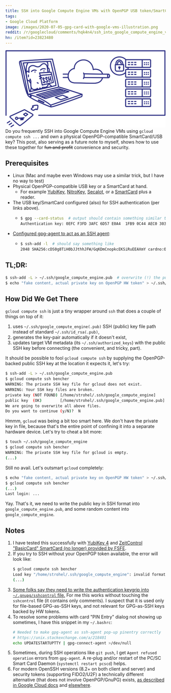 ```yaml
---
title: SSH into Google Compute Engine VMs with OpenPGP USB token/SmartCard
tags:
- Google Cloud Platform
image: /images/2020-07-05-gpg-card-with-google-vms-illustration.png
reddit: /r/googlecloud/comments/hqk4n4/ssh_into_google_compute_engine_vms_with_openpgp/
hn: /item?id=23823480
---
```


![illustration](/images/2020-07-05-gpg-card-with-google-vms-illustration.png)
Do you frequently SSH into Google Compute Engine VMs using `gcloud compute ssh ...` and own a
physical OpenPGP-compatible SmartCard/USB key? This post, also serving as a future note to myself,
shows how to use these together for ~~fun and profit~~ convenience and security.

## Prerequisites

- Linux (Mac and maybe even Windows may use a similar trick, but I have no way to test)
- Physical OpenPGP-compatible USB key or a SmartCard at hand.
  - For example [YubiKey](https://support.yubico.com/support/solutions/articles/15000006420-using-your-yubikey-with-openpgp),
    [NitroKey](https://www.nitrokey.com/documentation/openpgp-create-backup),
    [Secalot](https://www.secalot.com/documentation/openpgp-smart-card/),
    or a [SmartCard](https://en.wikipedia.org/wiki/OpenPGP_card) plus a reader.
- The USB key/SmartCard configured (also) for SSH authentication (per links above).
  - ```bash
    $ gpg --card-status  # output should contain something similar to
    Authentication key: 0EFC F3FD 3AFC 6D57 E0A4  1FB9 0C44 AEC0 3034 55E0
    ```
- [Configured gpg-agent to act as an SSH agent](https://www.bootc.net/archives/2013/06/09/my-perfect-gnupg-ssh-agent-setup/):
  - ```bash
    $ ssh-add -l  # should say something like
    2048 SHA256:cDS0g8TiH0bJJthhJFW/GqKDmCnopkcEKSiRuEEAXmY cardno:000000012345 (RSA)
    ```

## TL;DR:

```bash
$ ssh-add -L > ~/.ssh/google_compute_engine.pub  # overwrite (!) the public key with OpenPGP one
$ echo "fake content, actual private key on OpenPGP HW token" > ~/.ssh/google_compute_engine
```

## How Did We Get There

`gcloud compute ssh` is just a tiny wrapper around `ssh` that does a couple of things on top of it:
1. uses `~/.ssh/google_compute_engine(.pub)` SSH (public) key file path instead of standard
   `~/.ssh/id_rsa(.pub)`,
2. generates the key-pair automatically if it doesn't exist,
3. updates target VM metadata (its `~/.ssh/authorized_keys`) with the public SSH key before
   connecting (the convenient, and tricky, part).

It should be possible to fool `gcloud compute ssh` by supplying the OpenPGP-backed public SSH key
at the location it expects it, let's try:

```bash
$ ssh-add -L > ~/.ssh/google_compute_engine.pub
$ gcloud compute ssh bencher
WARNING: The private SSH key file for gcloud does not exist.
WARNING: Your SSH key files are broken.
private key (NOT FOUND) [/home/strohel/.ssh/google_compute_engine]
public key  (OK)        [/home/strohel/.ssh/google_compute_engine.pub]
We are going to overwrite all above files.
Do you want to continue (y/N)?  N
```

Hmmm, `gcloud` was being a bit too smart here. We don't have the private key in file, because that's
the entire point of confining it into a separate hardware device. Let's try to cheat a bit more:

```bash
$ touch ~/.ssh/google_compute_engine
$ gcloud compute ssh bencher
WARNING: The private SSH key file for gcloud is empty.
(...)
```

Still no avail. Let's outsmart `gcloud` completely:

```bash
$ echo "fake content, actual private key on OpenPGP HW token" > ~/.ssh/google_compute_engine
$ gcloud compute ssh bencher
(...)
Last login: ...
```

Yay. That's it, we need to write the public key in SSH format into `google_compute_engine.pub`, and
some random content into `google_compute_engine`.

## Notes

1. I have tested this successfully with [YubiKey 4](https://support.yubico.com/support/solutions/articles/15000006486-yubikey-4)
   and [ZeitControl "BasicCard" SmartCard (no longer) provided by FSFE](https://fsfe.org/news/2017/news-20171116-01.en.html).
1. If you try to SSH without your OpenPGP token available, the error will look like:
   ```bash
   $ gcloud compute ssh bencher
   Load key "/home/strohel/.ssh/google_compute_engine": invalid format
   (...)
   ```
1. [Some folks say they need to write the authentication keygrip into `~/.gnupg/sshcontrol` file.](
   https://stackoverflow.com/a/48922829/4345715) For me this works without touching the `sshcontrol`
   file (it contains only comments). I suspect that it is used only for file-based GPG-as-SSH keys,
   and not relevant for GPG-as-SSH keys backed by HW tokens.
1. To resolve some problems with card "PIN Entry" dialog not showing up sometimes, I have this
   snippet in my `~/.bashrc`:
   ```bash
   # Needed to make gpg-agent as ssh-agent pop-up pinentry correctly
   # https://unix.stackexchange.com/a/218401
   echo UPDATESTARTUPTTY | gpg-connect-agent >/dev/null
   ```
1. Sometimes, during SSH operations like `git push`, I get `Agent refused operation` errors from
   `gpg-agent`. A re-plug and/or restart of the PC/SC Smart Card Daemon (`systemctl restart pcscd`)
   helps.
1. For modern OpenSSH versions (8.2+ on both client and server) and security tokens (supporting
   FIDO2/U2F) a technically different alternative (that does not involve OpenPGP/GnuPG) exists, [as
   described in Google Cloud docs](https://cloud.google.com/compute/docs/tutorials/ssh-with-sk) and
   [elsewhere](https://www.stavros.io/posts/u2f-fido2-with-ssh/).
